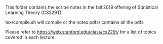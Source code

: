 This folder contains the scribe notes in the fall 2018 offering of Statistical Learning Theory (CS229T). 

tex/compile.sh will compile or the notes
pdfs/ contains all the pdfs

Please refer to https://web.stanford.edu/class/cs229t/ for a list of topics covered in each lecture. 

